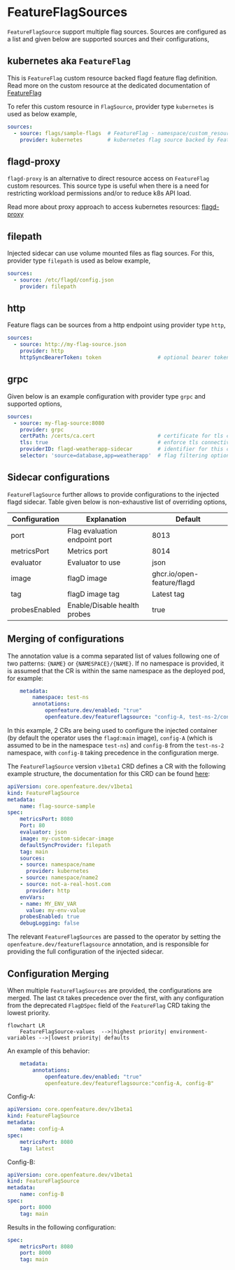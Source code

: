 # FeatureFlagSources

`FeatureFlagSource` support multiple flag sources. Sources are configured as a list and given below are supported sources and their configurations,

## kubernetes aka `FeatureFlag`

This is `FeatureFlag` custom resource backed flagd feature flag definition.
Read more on the custom resource at the dedicated documentation of [FeatureFlag](https://github.com/open-feature/open-feature-operator/blob/main/docs/feature_flag_configuration.md)

To refer this custom resource in `FlagSource`, provider type `kubernetes` is used as below example,

```yaml
sources:                        
  - source: flags/sample-flags  # FeatureFlag - namespace/custom_resource_name
    provider: kubernetes        # kubernetes flag source backed by FeatureFlag custom resource
```

## flagd-proxy

`flagd-proxy` is an alternative to direct resource access on `FeatureFlag` custom resources.
This source type is useful when there is a need for restricting workload permissions and/or to reduce k8s API load.

Read more about proxy approach to access kubernetes resources: [flagd-proxy](https://github.com/open-feature/open-feature-operator/blob/main/docs/flagd_proxy.md)

## filepath

Injected sidecar can use volume mounted files as flag sources.
For this, provider type `filepath` is used as below example,

```yaml
sources:                        
  - source: /etc/flagd/config.json 
    provider: filepath          
```

## http

Feature flags can be sources from a http endpoint using provider type `http`,

```yaml
sources:
  - source: http://my-flag-source.json
    provider: http
    httpSyncBearerToken: token                  # optional bearer token for the http connection
```

## grpc

Given below is an example configuration with provider type `grpc` and supported options,

```yaml
sources:                        
  - source: my-flag-source:8080
    provider: grpc
    certPath: /certs/ca.cert                    # certificate for tls connectivity
    tls: true                                   # enforce tls connectivity
    providerID: flagd-weatherapp-sidecar        # identifier for this connection 
    selector: 'source=database,app=weatherapp'  # flag filtering options
```

## Sidecar configurations

`FeatureFlagSource` further allows to provide configurations to the injected flagd sidecar.
Table given below is non-exhaustive list of overriding options,

| Configuration | Explanation                   | Default                    |
|---------------|-------------------------------|----------------------------|
| port          | Flag evaluation endpoint port | 8013                       |
| metricsPort   | Metrics port                  | 8014                       |
| evaluator     | Evaluator to use              | json                       |
| image         | flagD image                   | ghcr.io/open-feature/flagd |
| tag           | flagD image tag               | Latest tag                 |
| probesEnabled | Enable/Disable health probes  | true                       |

## Merging of configurations

The annotation value is a comma separated list of values following one of two patterns: `{NAME}` or `{NAMESPACE}/{NAME}`.
If no namespace is provided, it is assumed that the CR is within the same namespace as the deployed pod, for example:

```yaml
    metadata:
        namespace: test-ns
        annotations:
            openfeature.dev/enabled: "true"
            openfeature.dev/featureflagsource: "config-A, test-ns-2/config-B"
```

In this example, 2 CRs are being used to configure the injected container (by default the operator uses the `flagd:main` image), `config-A` (which is assumed to be in the namespace `test-ns`) and `config-B` from the `test-ns-2` namespace, with `config-B` taking precedence in the configuration merge.

The `FeatureFlagSource` version `v1beta1` CRD defines a CR with the following example structure, the documentation for this CRD can be found [here](https://github.com/open-feature/open-feature-operator/blob/main/docs/crds.md#featureflagsource):

```yaml
apiVersion: core.openfeature.dev/v1beta1
kind: FeatureFlagSource
metadata:
    name: flag-source-sample
spec:
    metricsPort: 8080
    Port: 80
    evaluator: json
    image: my-custom-sidecar-image
    defaultSyncProvider: filepath
    tag: main
    sources:
    - source: namespace/name
      provider: kubernetes
    - source: namespace/name2
    - source: not-a-real-host.com
      provider: http
    envVars:
    - name: MY_ENV_VAR
      value: my-env-value
    probesEnabled: true
    debugLogging: false
```

The relevant `FeatureFlagSources` are passed to the operator by setting the `openfeature.dev/featureflagsource` annotation, and is responsible for providing the full configuration of the injected sidecar.

## Configuration Merging

When multiple `FeatureFlagSources` are provided, the configurations are merged. The last `CR` takes precedence over the first, with any configuration from the deprecated `FlagDSpec` field of the `FeatureFlag` CRD taking the lowest priority.

```mermaid
flowchart LR
    FeatureFlagSource-values  -->|highest priority| environment-variables -->|lowest priority| defaults
```

An example of this behavior:

```yaml
    metadata:
        annotations:
            openfeature.dev/enabled: "true"
            openfeature.dev/featureflagsource:"config-A, config-B"
```

Config-A:

```yaml
apiVersion: core.openfeature.dev/v1beta1
kind: FeatureFlagSource
metadata:
    name: config-A
spec:
    metricsPort: 8080
    tag: latest
```

Config-B:

```yaml
apiVersion: core.openfeature.dev/v1beta1
kind: FeatureFlagSource
metadata:
    name: config-B
spec:
    port: 8000
    tag: main
```

Results in the following configuration:

```yaml
spec:
    metricsPort: 8080
    port: 8000
    tag: main
```
